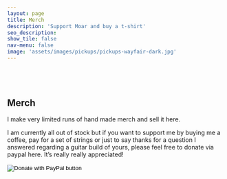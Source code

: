 ```yaml
---
layout: page
title: Merch
description: 'Support Moar and buy a t-shirt'
seo_description:
show_tile: false
nav-menu: false
image: 'assets/images/pickups/pickups-wayfair-dark.jpg'
---
```


<!-- Main -->
<div id="main" class="alt">



<!-- Intro -->
<section>
	<div class="inner row 100%" style="margin-top: 6em">
		<section class="6u 12u$(small)">
			<h2>Merch</h2>
			<p>I make very limited runs of hand made merch and sell it here.</p>
			<p>I am currently all out of stock but if you want to support me by buying me a coffee, pay for a set of strings or just to say thanks for a question I answered regarding a guitar build of yours, please feel free to donate via paypal here. It’s really really appreciated!</p>
			<form action="https://www.paypal.com/cgi-bin/webscr" method="post" target="_top">
				<input type="hidden" name="cmd" value="_donations" />
				<input type="hidden" name="business" value="moarguitars@gmail.com" />
				<input type="hidden" name="item_name" value="Support me in growing Moar" />
				<input type="hidden" name="currency_code" value="DKK" />
				<input type="image" src="https://www.paypalobjects.com/en_US/GB/i/btn/btn_donateCC_LG.gif" border="0" name="submit" title="PayPal - The safer, easier way to pay online!" alt="Donate with PayPal button" />
				<img alt="" border="0" src="https://www.paypal.com/en_GB/i/scr/pixel.gif" width="1" height="1" />
				</form>
		</section>
		<div class="6u$ 12u$(small)">
			<div class="12u$">
				<span class="image fit"><img src="../assets/images/pickups/pickups-wayfair-dark.jpg" alt=""></span>
			</div>
		</div>
	</div>
</section>

</div>